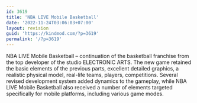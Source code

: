 ```yaml
---
id: 3619
title: 'NBA LIVE Mobile Basketball'
date: '2022-11-24T03:06:03+07:00'
layout: revision
guid: 'https://kindmod.com/?p=3619'
permalink: '/?p=3619'
---
```


NBA LIVE Mobile Basketball – continuation of the basketball franchise from the top developer of the studio ELECTRONIC ARTS. The new game retained the basic elements of the previous parts, excellent detailed graphics, a realistic physical model, real-life teams, players, competitions. Several revised development system added dynamics to the gameplay, while NBA LIVE Mobile Basketball also received a number of elements targeted specifically for mobile platforms, including various game modes.